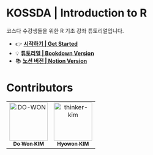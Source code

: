 # KOSSDA | Introduction to R

코스다 수강생들을 위한 R 기초 강좌 튜토리얼입니다. 

- 👉 [**시작하기 | Get Started**](https://github.com/DO-WON/KOSSDA_Intro-to-R/blob/main/Introduction%20to%20R.md)
- 💡 [**튜토리얼 | Bookdown Version**](https://do-won.github.io/bookdown-demo/)
- 📚 [**노션 버전 | Notion Version**](https://stellar-weaver-46d.notion.site/Introduction-to-R-ee13128818d44582beb7844bfec6d5e1)




# Contributors

<!-- readme: contributors -start -->
<table>
<tr>
    <td align="center">
        <a href="https://github.com/DO-WON">
            <img src="https://avatars.githubusercontent.com/u/62243691?s=400&u=66042ee73b3b67fc6463b71ec89f8d55b0753e5c&v=4" width="100;" alt="DO-WON"/>
            <br />
            <sub><b>Do Won KIM</b></sub>
        </a>
    </td>
    <td align="center">
        <a href="https://github.com/thinker-kim">
            <img src="https://avatars.githubusercontent.com/u/117899650?v=4" width="100;" alt="thinker-kim"/>
            <br />
            <sub><b>Hyowon KIM</b></sub>
        </a>
<!-- readme: contributors -end -->
